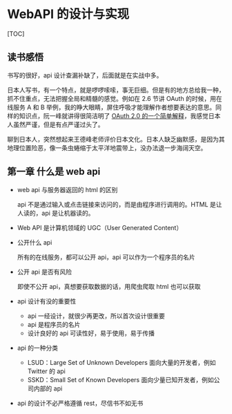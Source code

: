 # WebAPI 的设计与实现



[TOC]

## 读书感悟

书写的很好，api 设计查漏补缺了，后面就是在实战中多。

日本人写书，有一个特点，就是啰啰嗦嗦，事无巨细。但是有的地方总给我一种，抓不住重点，无法把握全局和精髓的感觉。例如在 2.6 节讲 OAuth 的时候，用在线服务 A 和 B 举例，我的睁大眼睛，屏住呼吸才能理解作者想要表达的意思。同样的知识点，阮一峰就讲得很简洁明了 [OAuth 2.0 的一个简单解释](https://www.ruanyifeng.com/blog/2019/04/oauth_design.html)，我感觉日本人虽然严谨，但是有点严谨过头了。

聊到日本人，突然想起来王德峰老师评价日本文化。日本人缺乏幽默感，是因为其地理位置险恶，像一条虫蜷缩于太平洋地震带上，没办法退一步海阔天空。





## 第一章 什么是 web api

* web api 与服务器返回的 html 的区别

  api 不是通过输入或点击链接来访问的，而是由程序进行调用的。HTML 是让人读的，api 是让机器读的。

* Web API 是计算机领域的 UGC（User Generated Content）

* 公开什么 api

  所有的在线服务，都可以公开 api，api 可以作为一个程序员的名片

* 公开 api 是否有风险

  即使不公开 api，真想要获取数据的话，用爬虫爬取 html 也可以获取

* api 设计有没的重要性

  * api 一经设计，就很少再更改，所以首次设计很重要
  * api 是程序员的名片
  * 设计良好的 api 可读性好，易于使用，易于传播

* api 的一种分类

  * LSUD：Large Set of Unknown Developers 面向大量的开发者，例如 Twitter 的 api
  * SSKD：Small Set of Known Developers 面向少量已知开发者，例如公司内部的 api

* api 的设计不必严格遵循 rest，尽信书不如无书



